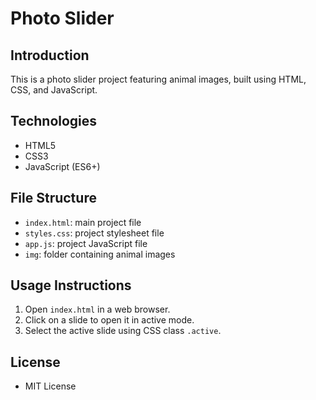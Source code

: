 

**Photo Slider**
=======================

**Introduction**
---------------

This is a photo slider project featuring animal images, built using HTML, CSS, and JavaScript.


**Technologies**
----------------

* HTML5
* CSS3
* JavaScript (ES6+)

**File Structure**
-----------------

* `index.html`: main project file
* `styles.css`: project stylesheet file
* `app.js`: project JavaScript file
* `img`: folder containing animal images

**Usage Instructions**
--------------------

1. Open `index.html` in a web browser.
2. Click on a slide to open it in active mode.
3. Select the active slide using CSS class `.active`.



**License**
------------

* MIT License

